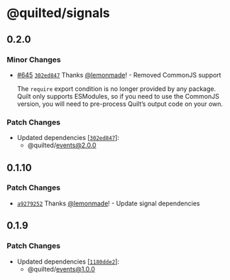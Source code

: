 # @quilted/signals

## 0.2.0

### Minor Changes

- [#645](https://github.com/lemonmade/quilt/pull/645) [`302ed847`](https://github.com/lemonmade/quilt/commit/302ed8479f9c035ef39d48137de958dba50690ca) Thanks [@lemonmade](https://github.com/lemonmade)! - Removed CommonJS support

  The `require` export condition is no longer provided by any package. Quilt only supports ESModules, so if you need to use the CommonJS version, you will need to pre-process Quilt’s output code on your own.

### Patch Changes

- Updated dependencies [[`302ed847`](https://github.com/lemonmade/quilt/commit/302ed8479f9c035ef39d48137de958dba50690ca)]:
  - @quilted/events@2.0.0

## 0.1.10

### Patch Changes

- [`a9279252`](https://github.com/lemonmade/quilt/commit/a9279252d933f1cb41132acc84ca5dd4fe73307a) Thanks [@lemonmade](https://github.com/lemonmade)! - Update signal dependencies

## 0.1.9

### Patch Changes

- Updated dependencies [[`1180dde2`](https://github.com/lemonmade/quilt/commit/1180dde278793006b8ae153804130cad6dab36c2)]:
  - @quilted/events@1.0.0
